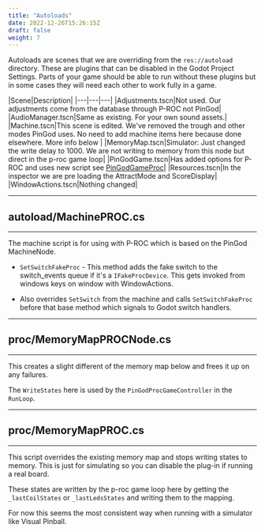 ```yaml
---
title: "Autoloads"
date: 2022-12-26T15:26:15Z
draft: false
weight: 7
---
```


Autoloads are scenes that we are overriding from the `res://autoload` directory. These are plugins that can be disabled in the Godot Project Settings. Parts of your game should be able to run without these plugins but in some cases they will need each other to work fully in a game.

|Scene|Description|
|---|---|---|
|Adjustments.tscn|Not used. Our adjustments come from the database through P-ROC not PinGod|
|AudioManager.tscn|Same as existing. For your own sound assets.|
|Machine.tscn|This scene is edited. We've removed the trough and other modes PinGod uses. No need to add machine items here because done elsewhere. More info below |
|MemoryMap.tscn|Simulator: Just changed the write delay to 1000. We are not writing to memory from this node but direct in the p-roc game loop|
|PinGodGame.tscn|Has added options for P-ROC and uses new script see [PinGodGameProc](../pingodgame.tscn)|
|Resources.tscn|In the inspector we are pre loading the AttractMode and ScoreDisplay|
|WindowActions.tscn|Nothing changed|


---
## autoload/MachinePROC.cs
---

The machine script is for using with P-ROC which is based on the PinGod MachineNode.

- `SetSwitchFakeProc` - This method adds the fake switch to the switch_events queue if it's a `IFakeProcDevice`. This gets invoked from windows keys on window with WindowActions.

- Also overrides `SetSwitch` from the machine and calls `SetSwitchFakeProc` before that base method which signals to Godot switch handlers.

---
## proc/MemoryMapPROCNode.cs
---

This creates a slight different of the memory map below and frees it up on any failures.

The `WriteStates` here is used by the `PinGodProcGameController` in the `RunLoop`.

---
## proc/MemoryMapPROC.cs
---

This script overrides the existing memory map and stops writing states to memory. This is just for simulating so you can disable the plug-in if running a real board.

These states are written by the p-roc game loop here by getting the `_lastCoilStates` or `_lastLedsStates` and writing them to the mapping.

For now this seems the most consistent way when running with a simulator like Visual Pinball.
